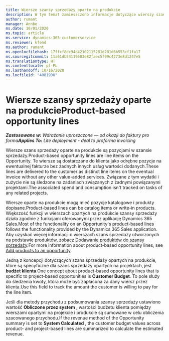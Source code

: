 ```yaml
---
title: Wiersze szansy sprzedaży oparte na produkcie
description: W tym temat zamieszczono informacje dotyczące wierszy szansy sprzedaży opartych na produkcie w Project Operations.
author: rumant
manager: Annbe
ms.date: 10/01/2020
ms.topic: article
ms.service: dynamics-365-customerservice
ms.reviewer: kfend
ms.author: rumant
ms.openlocfilehash: 17ffcf8dc94d42102115281d281d6b553cf1fa17
ms.sourcegitcommit: 11a61db54119503e82faec5f99c4273e8d1247e5
ms.translationtype: HT
ms.contentlocale: pl-PL
ms.lasthandoff: 10/16/2020
ms.locfileid: "4081938"
---
```

# <a name="product-based-opportunity-lines"></a><span data-ttu-id="ba652-103">Wiersze szansy sprzedaży oparte na produkcie</span><span class="sxs-lookup"><span data-stu-id="ba652-103">Product-based opportunity lines</span></span>

<span data-ttu-id="ba652-104">_**Zastosowane w:** Wdrażanie uproszczone — od okazji do faktury pro forma_</span><span class="sxs-lookup"><span data-stu-id="ba652-104">_**Applies To:** Lite deployment - deal to proforma invoicing_</span></span>

<span data-ttu-id="ba652-105">Wiersze szans sprzedaży oparte na produkcie są pozycjami w szansie sprzedaży.</span><span class="sxs-lookup"><span data-stu-id="ba652-105">Product-based opportunity lines are line items on the Opportunity.</span></span> <span data-ttu-id="ba652-106">Te wiersze są dostarczane do klienta jako odrębne pozycje na ewentualnej fakturze bez żadnych innych usług wartości dodanych.</span><span class="sxs-lookup"><span data-stu-id="ba652-106">These lines are delivered to the customer as distinct line items on the eventual invoice without any other value-added services.</span></span> <span data-ttu-id="ba652-107">Związane z tym wydatki i zużycie nie są śledzone na zadaniach związanych z żadnymi powiązanymi projektami.</span><span class="sxs-lookup"><span data-stu-id="ba652-107">The associated spend and consumption isn't tracked on tasks of any related projects.</span></span>

<span data-ttu-id="ba652-108">Wiersze oparte na produkcie mogą mieć pozycje katalogowe i produkty dopisane.</span><span class="sxs-lookup"><span data-stu-id="ba652-108">Product-based lines can be catalog items or write-in products.</span></span> <span data-ttu-id="ba652-109">Większość funkcji w wierszach opartych na produkcie szansy sprzedaży działa zgodnie z funkcjami oferowanymi przez aplikację Dynamics 365 Sales.</span><span class="sxs-lookup"><span data-stu-id="ba652-109">Most of the functionality on an Opportunity's product-based lines follows the functionality provided by the Dynamics 365 Sales application.</span></span> <span data-ttu-id="ba652-110">Aby uzyskać więcej informacji o wierszach szans sprzedaży utworzonych na podstawie produktów, zobacz [Dodawanie produktów do szansy sprzedaży](https://docs.microsoft.com/dynamics365/sales-enterprise/add-products-opportunity).</span><span class="sxs-lookup"><span data-stu-id="ba652-110">For more information about product-based opportunity lines, see [Add products to an opportunity](https://docs.microsoft.com/dynamics365/sales-enterprise/add-products-opportunity).</span></span>

<span data-ttu-id="ba652-111">Jedną z koncepcji dotyczących szans sprzedaży opartych na produkcie, które są specyficzne dla szans sprzedaży opartych na projektach, jest **budżet klienta**.</span><span class="sxs-lookup"><span data-stu-id="ba652-111">One concept about product-based opportunity lines that is specific to project-based opportunities is **Customer Budget**.</span></span> <span data-ttu-id="ba652-112">To pole służy do śledzenia kwoty, która może być zapłacona za dany wiersz przez klienta.</span><span class="sxs-lookup"><span data-stu-id="ba652-112">Use this field to track the amount the customer is willing to pay for the line item.</span></span>

<span data-ttu-id="ba652-113">Jeśli dla metody przychodu z podsumowania szansy sprzedaży ustawiono wartość **Obliczone przez system** , wartości budżetu klienta pomiędzy wierszami opartymi na projekcie i produkcie są sumowane w celu obliczenia szacowanego przychodu.</span><span class="sxs-lookup"><span data-stu-id="ba652-113">If the revenue method of the Opportunity summary is set to **System Calculated** , the customer budget values across product- and project-based lines are summarized to calculate the estimated revenue.</span></span>
